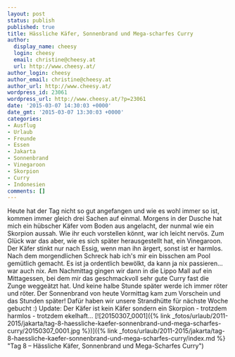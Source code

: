 ```yaml
---
layout: post
status: publish
published: true
title: Hässliche Käfer, Sonnenbrand und Mega-scharfes Curry
author:
  display_name: cheesy
  login: cheesy
  email: christine@cheesy.at
  url: http://www.cheesy.at/
author_login: cheesy
author_email: christine@cheesy.at
author_url: http://www.cheesy.at/
wordpress_id: 23061
wordpress_url: http://www.cheesy.at/?p=23061
date: '2015-03-07 14:30:03 +0000'
date_gmt: '2015-03-07 13:30:03 +0000'
categories:
- Ausflug
- Urlaub
- Freunde
- Essen
- Jakarta
- Sonnenbrand
- Vinegaroon
- Skorpion
- Curry
- Indonesien
comments: []
---
```

Heute hat der Tag nicht so gut angefangen und wie es wohl immer so ist, kommen immer gleich drei Sachen auf einmal.
Morgens in der Dusche hat mich ein hübscher Käfer vom Boden aus angelacht, der nunmal wie ein Skorpion aussah. Wie ihr euch vorstellen könnt, war ich leicht nervös. Zum Glück war das aber, wie es sich später herausgestellt hat, ein Vinegaroon. Der Käfer stinkt nur nach Essig, wenn man ihn ärgert, sonst ist er harmlos.
Nach dem morgendlichen Schreck hab ich's mir ein bisschen am Pool gemütlich gemacht. Es ist ja ordentlich bewölkt, da kann ja nix passieren... war auch nix. Am Nachmittag gingen wir dann in die Lippo Mall auf ein Mittagessen, bei dem mir das geschmackvoll sehr gute Curry fast die Zunge weggeätzt hat. Und keine halbe Stunde später werde ich immer röter und röter. Der Sonnenbrand von heute Vormittag kam zum Vorschein und das Stunden später!
Dafür haben wir unsere Strandhütte für nächste Woche gebucht :)
Update: Der Käfer ist kein Käfer sondern ein Skorpion - trotzdem harmlos - trotzdem ekelhaft...
[![20150307_0001]({% link _fotos/urlaub/2011-2015/jakarta/tag-8-haessliche-kaefer-sonnenbrand-und-mega-scharfes-curry/20150307_0001.jpg %})]({% link _fotos/urlaub/2011-2015/jakarta/tag-8-haessliche-kaefer-sonnenbrand-und-mega-scharfes-curry/index.md %} "Tag 8 – Hässliche Käfer, Sonnenbrand und Mega-Scharfes Curry")
